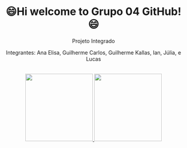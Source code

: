 # <div align="center">😄Hi welcome to Grupo 04 GitHub! 😄



<div align="center">

  Projeto Integrado
  
   Integrantes:
                                Ana Elisa,
                                Guilherme Carlos,
                                Guilherme Kallas,
                                Ian,
                                Júlia,
                                e Lucas
  

<!--
**Grupo042022/Grupo042022** is a ✨ _special_ ✨ repository because its `README.md` (this file) appears on your GitHub profile.

-->

<br/>
<div align="center">
  <a href="https://github.com/Grupo042022">
  <img height="180em" src="https://github-readme-stats.vercel.app/api?username=Grupo042022&show_icons=true&theme=algolia&include_all_commits=true&count_private=true"/>
  <img height="180em" src="https://github-profile-trophy.vercel.app/?username=Grupo042022&theme=algolia&no-frame=true&row=1&&margin-w=20&no-bg=true"/>
 
  
</div>
  

  
